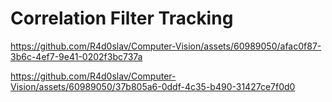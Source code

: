 # Correlation Filter Tracking



https://github.com/R4d0slav/Computer-Vision/assets/60989050/afac0f87-3b6c-4ef7-9e41-0202f3bc737a

https://github.com/R4d0slav/Computer-Vision/assets/60989050/37b805a6-0ddf-4c35-b490-31427ce7f0d0


